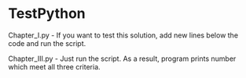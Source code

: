 # TestPython

Chapter_I.py - If you want to test this solution, add new lines below the code and run the script.

Chapter_III.py - Just run the script. As a result, program prints number which meet all three criteria.
